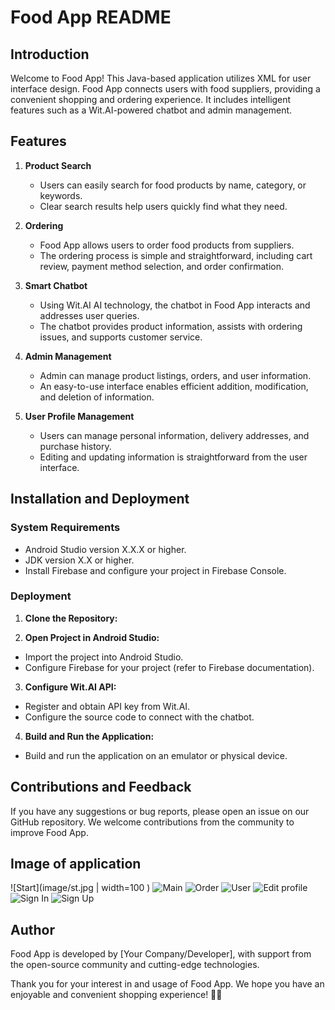 # Food App README

## Introduction

Welcome to Food App! This Java-based application utilizes XML for user interface design. Food App connects users with food suppliers, providing a convenient shopping and ordering experience. It includes intelligent features such as a Wit.AI-powered chatbot and admin management.

## Features

1. **Product Search**
   - Users can easily search for food products by name, category, or keywords.
   - Clear search results help users quickly find what they need.

2. **Ordering**
   - Food App allows users to order food products from suppliers.
   - The ordering process is simple and straightforward, including cart review, payment method selection, and order confirmation.

3. **Smart Chatbot**
   - Using Wit.AI AI technology, the chatbot in Food App interacts and addresses user queries.
   - The chatbot provides product information, assists with ordering issues, and supports customer service.

4. **Admin Management**
   - Admin can manage product listings, orders, and user information.
   - An easy-to-use interface enables efficient addition, modification, and deletion of information.

5. **User Profile Management**
   - Users can manage personal information, delivery addresses, and purchase history.
   - Editing and updating information is straightforward from the user interface.

## Installation and Deployment

### System Requirements
- Android Studio version X.X.X or higher.
- JDK version X.X or higher.
- Install Firebase and configure your project in Firebase Console.

### Deployment
1. **Clone the Repository:**

2. **Open Project in Android Studio:**
- Import the project into Android Studio.
- Configure Firebase for your project (refer to Firebase documentation).

3. **Configure Wit.AI API:**
- Register and obtain API key from Wit.AI.
- Configure the source code to connect with the chatbot.

4. **Build and Run the Application:**
- Build and run the application on an emulator or physical device.

## Contributions and Feedback
If you have any suggestions or bug reports, please open an issue on our GitHub repository. We welcome contributions from the community to improve Food App.

## Image of application
![Start](image/st.jpg | width=100 )
![Main](image/main.jpg)
![Order](image/order.jpg)
![User](image/user.jpg)
![Edit profile](image/profile.jpg)
![Sign In](image/dn.jpg)
![Sign Up](image/dk.jpg)
## Author
Food App is developed by [Your Company/Developer], with support from the open-source community and cutting-edge technologies.

Thank you for your interest in and usage of Food App. We hope you have an enjoyable and convenient shopping experience! 🍲📱
